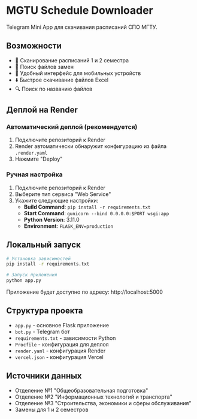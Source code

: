 # MGTU Schedule Downloader

Telegram Mini App для скачивания расписаний СПО МГТУ.

## Возможности

- 📅 Сканирование расписаний 1 и 2 семестра
- 🔄 Поиск файлов замен
- 📱 Удобный интерфейс для мобильных устройств
- ⬇️ Быстрое скачивание файлов Excel
- 🔍 Поиск по названию файлов

## Деплой на Render

### Автоматический деплой (рекомендуется)
1. Подключите репозиторий к Render
2. Render автоматически обнаружит конфигурацию из файла `.render.yaml`
3. Нажмите "Deploy"

### Ручная настройка
1. Подключите репозиторий к Render
2. Выберите тип сервиса "Web Service"
3. Укажите следующие настройки:
   - **Build Command**: `pip install -r requirements.txt`
   - **Start Command**: `gunicorn --bind 0.0.0.0:$PORT wsgi:app`
   - **Python Version**: 3.11.0
   - **Environment**: `FLASK_ENV=production`

## Локальный запуск

```bash
# Установка зависимостей
pip install -r requirements.txt

# Запуск приложения
python app.py
```

Приложение будет доступно по адресу: http://localhost:5000

## Структура проекта

- `app.py` - основное Flask приложение
- `bot.py` - Telegram бот
- `requirements.txt` - зависимости Python
- `Procfile` - конфигурация для деплоя
- `render.yaml` - конфигурация Render
- `vercel.json` - конфигурация Vercel

## Источники данных

- Отделение №1 "Общеобразовательная подготовка"
- Отделение №2 "Информационных технологий и транспорта"
- Отделение №3 "Строительства, экономики и сферы обслуживания"
- Замены для 1 и 2 семестров
